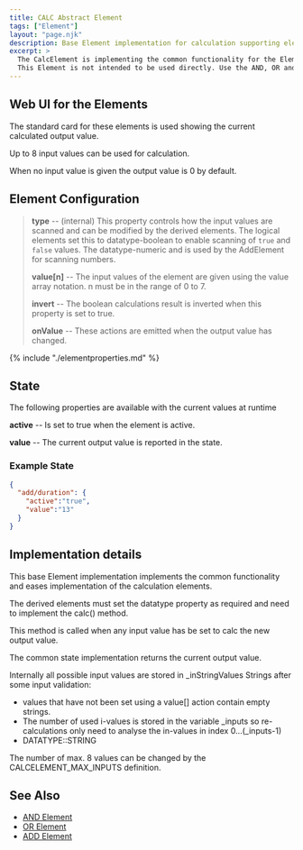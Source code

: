 ```yaml
---
title: CALC Abstract Element
tags: ["Element"]
layout: "page.njk"
description: Base Element implementation for calculation supporting elements.
excerpt: >
  The CalcElement is implementing the common functionality for the Elements that create one output value from multiple input values.
  This Element is not intended to be used directly. Use the AND, OR and ADD Elements.
---
```


## Web UI for the Elements

The standard card for these elements is used showing the current calculated output value.

Up to 8 input values can be used for calculation.

When no input value is given the output value is 0 by default.

## Element Configuration

> **type** -- (internal)
> This property controls how the input values are scanned and can be modified by the derived elements.
> The logical elements set this to datatype-boolean to enable scanning of `true` and `false` values.
> The datatype-numeric and is used by the AddElement for scanning numbers.
>
> **value[n]** --
> The input values of the element are given using the value array notation. n must be in the range of 0 to 7.
>
> **invert** --
> The boolean calculations result is inverted when this property is set to true.
>
> **onValue** -- These actions are emitted when the output value has changed.

{% include "./elementproperties.md" %}


## State

The following properties are available with the current values at runtime

**active** -- Is set to true when the element is active.

**value** -- The current output value is reported in the state.


### Example State

``` json
{
  "add/duration": {
    "active":"true",
    "value":"13"
  }
}
```


## Implementation details

This base Element implementation implements the common functionality
and eases implementation of the calculation elements.

The derived elements must set the datatype property as required and need to implement the calc() method.

This method is called when any input value has be set to calc the new output value.

The common state implementation returns the current output value.

Internally all possible input values are stored in _inStringValues Strings after some input validation:

* values that have not been set using a value[] action contain empty strings.
* The number of used i-values is stored in the variable _inputs so re-calculations only need to analyse
  the in-values in index 0...(_inputs-1)
* DATATYPE::STRING 


The number of max. 8 values can be changed by the CALCELEMENT_MAX_INPUTS definition.

## See Also

* [AND Element](/elements/and.md)
* [OR Element](/elements/or.md)
* [ADD Element](/elements/add.md)

